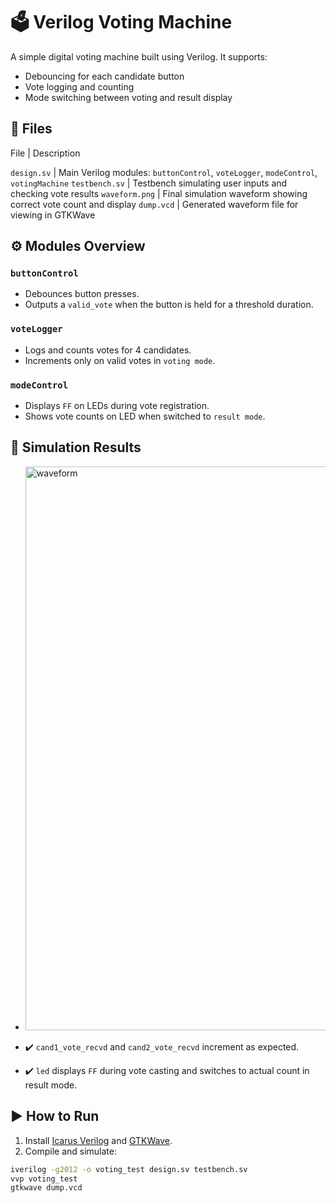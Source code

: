 # 🗳️ Verilog Voting Machine

A simple digital voting machine built using Verilog. It supports:
- Debouncing for each candidate button
- Vote logging and counting
- Mode switching between voting and result display

## 📁 Files

File | Description

`design.sv` | Main Verilog modules: `buttonControl`, `voteLogger`, `modeControl`, `votingMachine` 
`testbench.sv` | Testbench simulating user inputs and checking vote results 
`waveform.png` | Final simulation waveform showing correct vote count and display 
`dump.vcd` | Generated waveform file for viewing in GTKWave 

## ⚙️ Modules Overview

### `buttonControl`
- Debounces button presses.
- Outputs a `valid_vote` when the button is held for a threshold duration.

### `voteLogger`
- Logs and counts votes for 4 candidates.
- Increments only on valid votes in `voting mode`.

### `modeControl`
- Displays `FF` on LEDs during vote registration.
- Shows vote counts on LED when switched to `result mode`.

## 🧪 Simulation Results

- <img width="902" alt="waveform" src="https://github.com/user-attachments/assets/3c70bd7b-4206-4d6f-be27-105f267c1307" />


- ✔️ `cand1_vote_recvd` and `cand2_vote_recvd` increment as expected.
- ✔️ `led` displays `FF` during vote casting and switches to actual count in result mode.

## ▶️ How to Run

1. Install [Icarus Verilog](http://iverilog.icarus.com/) and [GTKWave](http://gtkwave.sourceforge.net/).
2. Compile and simulate:

```bash
iverilog -g2012 -o voting_test design.sv testbench.sv
vvp voting_test
gtkwave dump.vcd
